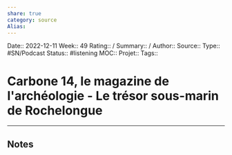 ```yaml
---
share: true 
category: source
Alias:
---
```

Date:: 2022-12-11
Week:: 49
Rating:: /
Summary:: /
Author::
Source:: 
Type:: #SN/Podcast 
Status:: #listening 
MOC::
Projet:: 
Tags:: 

# Carbone 14, le magazine de l'archéologie - Le trésor sous-marin de Rochelongue


***

## Notes
